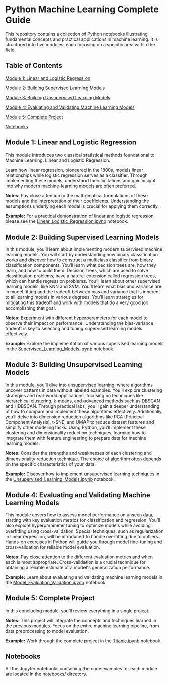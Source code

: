 # Python Machine Learning Complete Guide

This repository contains a collection of Python notebooks illustrating fundamental concepts and practical applications in machine learning. It is structured into five modules, each focusing on a specific area within the field.

## Table of Contents

[Module 1: Linear and Logistic Regression](#module-1-linear-and-logistic-regression)

[Module 2: Building Supervised Learning Models](#module-2-building-supervised-learning-models)

[Module 3: Building Unsupervised Learning Models](#module-3-building-unsupervised-learning-models)

[Module 4: Evaluating and Validating Machine Learning Models](#module-4-evaluating-and-validating-machine-learning-models)

[Module 5: Complete Project](#module-5-complete-project)

[Notebooks](#notebooks)

## Module 1: Linear and Logistic Regression

This module introduces two classical statistical methods foundational to Machine Learning: Linear and Logistic Regression.

Learn how linear regression, pioneered in the 1800s, models linear relationships while logistic regression serves as a classifier. Through implementing these models, understand their limitations and gain insight into why modern machine-learning models are often preferred.

**Notes:** Pay close attention to the mathematical formulations of these models and the interpretation of their coefficients. Understanding the assumptions underlying each model is crucial for applying them correctly.

**Example:** For a practical demonstration of linear and logistic regression, please see the [Linear_Logistic_Regression.ipynb](notebooks/Linear_Logistic_Regression.ipynb) notebook.

## Module 2: Building Supervised Learning Models

In this module, you’ll learn about implementing modern supervised machine learning models. You will start by understanding how binary classification works and discover how to construct a multiclass classifier from binary classification components. You’ll learn what decision trees are, how they learn, and how to build them. Decision trees, which are used to solve classification problems, have a natural extension called regression trees, which can handle regression problems. You’ll learn about other supervised learning models, like KNN and SVM. You’ll learn what bias and variance are in model fitting and the tradeoff between bias and variance that is inherent to all learning models in various degrees. You’ll learn strategies for mitigating this tradeoff and work with models that do a very good job accomplishing that goal.

**Notes:** Experiment with different hyperparameters for each model to observe their impact on performance. Understanding the bias-variance tradeoff is key to selecting and tuning supervised learning models effectively.

**Example:** Explore the implementation of various supervised learning models in the [Supervised_Learning_Models.ipynb](notebooks/Supervised_Learning_Models.ipynb) notebook.

## Module 3: Building Unsupervised Learning Models

In this module, you’ll dive into unsupervised learning, where algorithms uncover patterns in data without labeled examples. You’ll explore clustering strategies and real-world applications, focusing on techniques like hierarchical clustering, k-means, and advanced methods such as DBSCAN and HDBSCAN. Through practical labs, you’ll gain a deeper understanding of how to compare and implement these algorithms effectively. Additionally, you’ll delve into dimension reduction algorithms like PCA (Principal Component Analysis), t-SNE, and UMAP to reduce dataset features and simplify other modeling tasks. Using Python, you’ll implement these clustering and dimensionality reduction techniques, learning how to integrate them with feature engineering to prepare data for machine learning models.

**Notes:** Consider the strengths and weaknesses of each clustering and dimensionality reduction technique. The choice of algorithm often depends on the specific characteristics of your data.

**Example:** Discover how to implement unsupervised learning techniques in the [Unsupervised_Learning_Models.ipynb](notebooks/Unsupervised_Learning_Models.ipynb) notebook.

## Module 4: Evaluating and Validating Machine Learning Models

This module covers how to assess model performance on unseen data, starting with key evaluation metrics for classification and regression. You’ll also explore hyperparameter tuning to optimize models while avoiding overfitting using cross-validation. Special techniques, such as regularization in linear regression, will be introduced to handle overfitting due to outliers. Hands-on exercises in Python will guide you through model fine-tuning and cross-validation for reliable model evaluation.

**Notes:** Pay close attention to the different evaluation metrics and when each is most appropriate. Cross-validation is a crucial technique for obtaining a reliable estimate of a model's generalization performance.

**Example:** Learn about evaluating and validating machine learning models in the [Model_Evaluation_Validation.ipynb](notebooks/Model_Evaluation_Validation.ipynb) notebook.

## Module 5: Complete Project

In this concluding module, you’ll review everything in a single project.

**Notes:** This project will integrate the concepts and techniques learned in the previous modules. Focus on the entire machine learning pipeline, from data preprocessing to model evaluation.

**Example:** Work through the complete project in the [Titanic.ipynb](notebooks/Titanic.ipynb) notebook.

## Notebooks

All the Jupyter notebooks containing the code examples for each module are located in the [notebooks/](notebooks/) directory.
